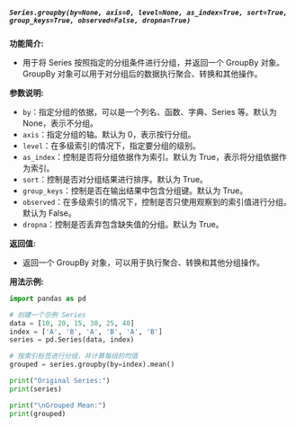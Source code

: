##### `Series.groupby(by=None, axis=0, level=None, as_index=True, sort=True, group_keys=True, observed=False, dropna=True)`
**功能简介:**
- 用于将 Series 按照指定的分组条件进行分组，并返回一个 GroupBy 对象。GroupBy 对象可以用于对分组后的数据执行聚合、转换和其他操作。

**参数说明:**
- `by`：指定分组的依据，可以是一个列名、函数、字典、Series 等。默认为 None，表示不分组。
- `axis`：指定分组的轴。默认为 0，表示按行分组。
- `level`：在多级索引的情况下，指定要分组的级别。
- `as_index`：控制是否将分组依据作为索引。默认为 True，表示将分组依据作为索引。
- `sort`：控制是否对分组结果进行排序。默认为 True。
- `group_keys`：控制是否在输出结果中包含分组键。默认为 True。
- `observed`：在多级索引的情况下，控制是否只使用观察到的索引值进行分组。默认为 False。
- `dropna`：控制是否丢弃包含缺失值的分组。默认为 True。

**返回值:**
- 返回一个 GroupBy 对象，可以用于执行聚合、转换和其他分组操作。

**用法示例:**
```python
import pandas as pd

# 创建一个示例 Series
data = [10, 20, 15, 30, 25, 40]
index = ['A', 'B', 'A', 'B', 'A', 'B']
series = pd.Series(data, index)

# 按索引标签进行分组，并计算每组的均值
grouped = series.groupby(by=index).mean()

print("Original Series:")
print(series)

print("\nGrouped Mean:")
print(grouped)
```
